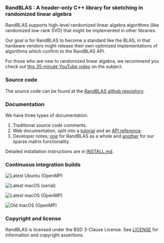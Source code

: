 ### RandBLAS : A header-only C++ library for sketching in randomized linear algebra

RandBLAS supports high-level randomized linear algebra algorithms (like randomized low-rank SVD) that might be implemented in other libraries.

Our goal is for RandBLAS to become a standard like the BLAS, in that hardware vendors might
release their own optimized implementations of algorithms which confirm to the RandBLAS API.

For those who are new to randomized linear algebra, we recommend you check out [this 35-minute YouTube video](https://www.youtube.com/watch?v=6htbyY3rH1w) on the subject.

### Source code

The source code can be found at the [RandBLAS github repository](https://github.com/BallisticLA/RandBLAS).

### Documentation

We have three types of documentation.
 1. Traditional source code comments.
 2. Web documentation, split into a [tutorial](https://randblas.readthedocs.io/en/latest/tutorial/index.html) and an [API reference](https://randblas.readthedocs.io/en/latest/api_reference/index.html).
 3. Developer notes; [one](https://github.com/BallisticLA/RandBLAS/blob/main/RandBLAS/DevNotes.md) for RandBLAS as a whole and [another](https://github.com/BallisticLA/RandBLAS/blob/main/RandBLAS/sparse_data/DevNotes.md) for our sparse matrix functionality.

Detailed installation instructions are in [INSTALL.md](INSTALL.md).

### Continuous integration builds

![Latest Ubuntu (OpenMP)](https://github.com/BallisticLA/RandBLAS/actions/workflows/core-linux.yaml/badge.svg)

![Latest macOS (serial)](https://github.com/BallisticLA/RandBLAS/actions/workflows/core-macos.yml/badge.svg)

![Latest macOS (OpenMP)](https://github.com/BallisticLA/RandBLAS/actions/workflows/openmp-macos.yaml/badge.svg)

![Old macOS (OpenMP)](https://github.com/BallisticLA/RandBLAS/actions/workflows/openmp-macos-13.yaml/badge.svg)

### Copyright and license

RandBLAS is licensed under the BSD 3-Clause License.
See [LICENSE](LICENSE) for information and copyright assertions.
